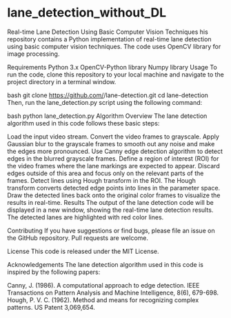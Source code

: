 # lane_detection_without_DL
Real-time Lane Detection Using Basic Computer Vision Techniques
his repository contains a Python implementation of real-time lane detection using basic computer vision techniques. The code uses OpenCV library for image processing.

Requirements
Python 3.x
OpenCV-Python library
Numpy library
Usage
To run the code, clone this repository to your local machine and navigate to the project directory in a terminal window.

bash
git clone https://github.com/<username>/lane-detection.git
cd lane-detection
Then, run the lane_detection.py script using the following command:

bash
python lane_detection.py
Algorithm Overview
The lane detection algorithm used in this code follows these basic steps:

Load the input video stream.
Convert the video frames to grayscale.
Apply Gaussian blur to the grayscale frames to smooth out any noise and make the edges more pronounced.
Use Canny edge detection algorithm to detect edges in the blurred grayscale frames.
Define a region of interest (ROI) for the video frames where the lane markings are expected to appear. Discard edges outside of this area and focus only on the relevant parts of the frames.
Detect lines using Hough transform in the ROI. The Hough transform converts detected edge points into lines in the parameter space.
Draw the detected lines back onto the original color frames to visualize the results in real-time.
Results
The output of the lane detection code will be displayed in a new window, showing the real-time lane detection results. The detected lanes are highlighted with red color lines.

Contributing
If you have suggestions or find bugs, please file an issue on the GitHub repository. Pull requests are welcome.

License
This code is released under the MIT License.

Acknowledgements
The lane detection algorithm used in this code is inspired by the following papers:

Canny, J. (1986). A computational approach to edge detection. IEEE Transactions on Pattern Analysis and Machine Intelligence, 8(6), 679-698.
Hough, P. V. C. (1962). Method and means for recognizing complex patterns. US Patent 3,069,654.
